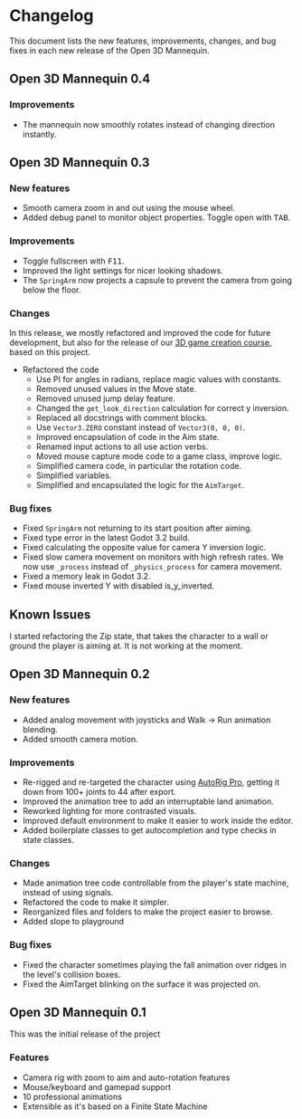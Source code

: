 # Changelog #

This document lists the new features, improvements, changes, and bug fixes in each new release of the Open 3D Mannequin.

## Open 3D Mannequin 0.4 ##

### Improvements ###

- The mannequin now smoothly rotates instead of changing direction instantly.

## Open 3D Mannequin 0.3 ##

### New features ###

- Smooth camera zoom in and out using the mouse wheel.
- Added debug panel to monitor object properties. Toggle open with <kbd>TAB</kbd>.


### Improvements ###

- Toggle fullscreen with <kbd>F11</kbd>.
- Improved the light settings for nicer looking shadows.
- The `SpringArm` now projects a capsule to prevent the camera from going below the floor.

### Changes ###

In this release, we mostly refactored and improved the code for future development, but also for the release of our [3D game creation course](https://gdquest.mavenseed.com/courses/code-a-professional-3d-character-with-godot), based on this project.

- Refactored the code
    - Use PI for angles in radians, replace magic values with constants.
    - Removed unused values in the Move state.
    - Removed unused jump delay feature.
    - Changed the `get_look_direction` calculation for correct y inversion.
    - Replaced all docstrings with comment blocks.
    - Use `Vector3.ZERO` constant instead of `Vector3(0, 0, 0)`.
    - Improved encapsulation of code in the Aim state.
    - Renamed input actions to all use action verbs.
    - Moved mouse capture mode code to a game class, improve logic.
    - Simplified camera code, in particular the rotation code.
    - Simplified variables.
    - Simplified and encapsulated the logic for the `AimTarget`.

### Bug fixes ###

- Fixed `SpringArm` not returning to its start position after aiming.
- Fixed type error in the latest Godot 3.2 build.
- Fixed calculating the opposite value for camera Y inversion logic.
- Fixed slow camera movement on monitors with high refresh rates. We now use `_process` instead of `_physics_process` for camera movement.
- Fixed a memory leak in Godot 3.2.   
- Fixed mouse inverted Y with disabled is_y_inverted.

## Known Issues ##

I started refactoring the Zip state, that takes the character to a wall or
ground the player is aiming at. It is not working at the moment.

## Open 3D Mannequin 0.2 ##

### New features ###

- Added analog movement with joysticks and Walk -> Run animation blending.
- Added smooth camera motion.

### Improvements ###

- Re-rigged and re-targeted the character using [AutoRig Pro](https://blendermarket.com/products/auto-rig-pro), getting it down from 100+ joints to 44 after export.
- Improved the animation tree to add an interruptable land animation.
- Reworked lighting for more contrasted visuals.
- Improved default environment to make it easier to work inside the editor.
- Added boilerplate classes to get autocompletion and type checks in state classes.

### Changes ###

- Made animation tree code controllable from the player's state machine, instead of using signals.
- Refactored the code to make it simpler.
- Reorganized files and folders to make the project easier to browse.   
- Added slope to playground

### Bug fixes ###

- Fixed the character sometimes playing the fall animation over ridges in the level's collision boxes.
- Fixed the AimTarget blinking on the surface it was projected on.

## Open 3D Mannequin 0.1 ##

This was the initial release of the project

### Features ###

- Camera rig with zoom to aim and auto-rotation features
- Mouse/keyboard and gamepad support
- 10 professional animations
- Extensible as it's based on a Finite State Machine
